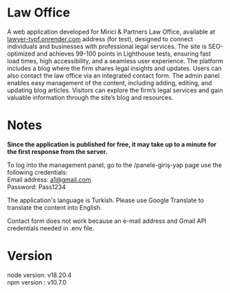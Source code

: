 # Law Office

A web application developed for Mirici & Partners Law Office, available at <a href="https://lawyer-tvpf.onrender.com/" target="_blank">lawyer-tvpf.onrender.com</a> address (for test), designed to connect individuals and businesses with professional legal services. The site is SEO-optimized and achieves 99-100 points in Lighthouse tests, ensuring fast load times, high accessibility, and a seamless user experience. The platform includes a blog where the firm shares legal insights and updates. Users can also contact the law office via an integrated contact form. The admin panel enables easy management of the content, including adding, editing, and updating blog articles. Visitors can explore the firm’s legal services and gain valuable information through the site’s blog and resources.

# Notes

<b>Since the application is published for free, it may take up to a minute for the first response from the server.</b>

To log into the management panel, go to the /panele-giriş-yap page use the following credentials:
<br/>
Email address: a1@gmail.com
<br/>
Password: Pass1234

The application's language is Turkish. Please use Google Translate to translate the content into English.

Contact form does not work because an e-mail address and Gmail API credentials needed in .env file.



# Version

node version: v18.20.4 
<br/>
npm version : v10.7.0
